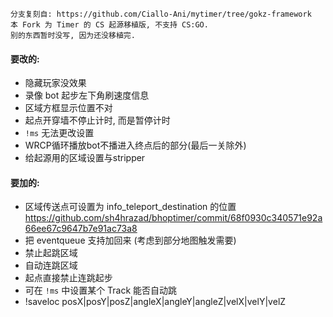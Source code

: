 ```
分支复刻自: https://github.com/Ciallo-Ani/mytimer/tree/gokz-framework
本 Fork 为 Timer 的 CS 起源移植版, 不支持 CS:GO.
别的东西暂时没写, 因为还没移植完.
```

#### 要改的:
- 隐藏玩家没效果
- 录像 bot 起步左下角刷速度信息
- 区域方框显示位置不对
- 起点开穿墙不停止计时, 而是暂停计时
- `!ms` 无法更改设置
- WRCP循环播放bot不播进入终点后的部分(最后一关除外)
- 给起源用的区域设置与stripper

#### 要加的:
- 区域传送点可设置为 info_teleport_destination 的位置
https://github.com/sh4hrazad/bhoptimer/commit/68f0930c340571e92a66ee67c9647b7e91ac73a8
- 把 eventqueue 支持加回来 (考虑到部分地图触发需要)
- 禁止起跳区域
- 自动连跳区域
- 起点直接禁止连跳起步
- 可在 `!ms` 中设置某个 Track 能否自动跳
- !saveloc posX|posY|posZ|angleX|angleY|angleZ|velX|velY|velZ